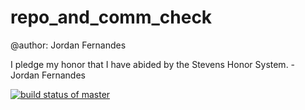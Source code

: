 # repo_and_comm_check

@author: Jordan Fernandes

I pledge my honor that I have abided by the Stevens Honor System. - Jordan Fernandes

[![build status of master](https://travis-ci.org/Jordan883/repo_and_comm_check.svg?branch=master)](https://travis-ci.org/Jordan883/repo_and_comm_check)
